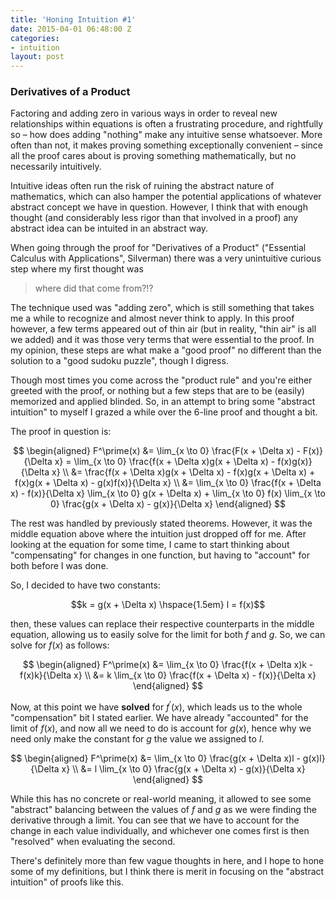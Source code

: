 ```yaml
---
title: 'Honing Intuition #1'
date: 2015-04-01 06:48:00 Z
categories:
- intuition
layout: post
---
```


### Derivatives of a Product

Factoring and adding zero in various ways in order to reveal new relationships within equations
is often a frustrating procedure, and rightfully so – how does adding "nothing" make any intuitive
sense whatsoever. More often than not, it makes proving something exceptionally convenient – since
all the proof cares about is proving something mathematically, but no necessarily intuitively.

Intuitive ideas often run the risk of ruining the abstract nature of mathematics, which can also
hamper the potential applications of whatever abstract concept we have in question. However, I think
that with enough thought (and considerably less rigor than that involved in a proof) any abstract
idea can be intuited in an abstract way.

When going through the proof for "Derivatives of a Product" ("Essential Calculus with Applications", Silverman) 
there was a very unintuitive curious step where my first thought was

> where did that come from?!?

The technique used was "adding zero", which is still something that takes me a while to recognize and almost
never think to apply. In this proof however, a few terms appeared out of thin air (but in reality, "thin air"
is all we added) and it was those very terms that were essential to the proof. In my opinion, these steps
are what make a "good proof" no different than the solution to a "good sudoku puzzle", though I digress.

Though most times you come across the "product rule" and you're either greeted with the proof, or nothing but
a few steps that are to be (easily) memorized and applied blinded. So, in an attempt to bring some "abstract
intuition" to myself I grazed a while over the 6-line proof and thought a bit.

The proof in question is:

$$
\begin{aligned}
F^\prime(x)
&= \lim_{x \to 0}
\frac{F(x + \Delta x) - F(x)}{\Delta x} = \lim_{x \to 0}
\frac{f(x + \Delta x)g(x + \Delta x) - f(x)g(x)}{\Delta x}
\\
&= \frac{f(x + \Delta x)g(x + \Delta x) - f(x)g(x + \Delta x) + f(x)g(x + \Delta x) - g(x)f(x)}{\Delta x}
\\
&= \lim_{x \to 0}
\frac{f(x + \Delta x) - f(x)}{\Delta x}
\lim_{x \to 0} g(x + \Delta x) +
\lim_{x \to 0} f(x)
\lim_{x \to 0} \frac{g(x + \Delta x) - g(x)}{\Delta x}
\end{aligned}
$$

The rest was handled by previously stated theorems. However, it was the middle equation above
where the intuition just dropped off for me. After looking at the equation for some time, I 
came to start thinking about "compensating" for changes in one function, but having to "account"
for both before I was done.

So, I decided to have two constants:

$$k = g(x + \Delta x) \hspace{1.5em} l = f(x)$$

then, these values can replace their respective counterparts in the middle equation, allowing
us to easily solve for the limit for both $f$ and $g$. So, we can solve for $f(x)$ as follows:

$$
\begin{aligned}
F^\prime(x) &= \lim_{x \to 0} \frac{f(x + \Delta x)k - f(x)k}{\Delta x} \\
            &= k \lim_{x \to 0} \frac{f(x + \Delta x) - f(x)}{\Delta x}
\end{aligned}
$$

Now, at this point we have **solved** for $f^\prime(x)$, which leads us to the whole "compensation"
bit I stated earlier. We have already "accounted" for the limit of $f(x)$, and now all we need to
do is account for $g(x)$, hence why we need only make the constant for $g$ the value we assigned
to $l$.

$$
\begin{aligned}
F^\prime(x) &= \lim_{x \to 0} \frac{g(x + \Delta x)l - g(x)l}{\Delta x} \\
            &= l \lim_{x \to 0} \frac{g(x + \Delta x) - g(x)}{\Delta x}
\end{aligned}
$$

While this has no concrete or real-world meaning, it allowed to see some "abstract" balancing between
the values of $f$ and $g$ as we were finding the derivative through a limit. You can see that we have
to account for the change in each value individually, and whichever one comes first is then "resolved"
when evaluating the second.

There's definitely more than few vague thoughts in here, and I hope to hone some of my definitions,
but I think there is merit in focusing on the "abstract intuition" of proofs like this.
